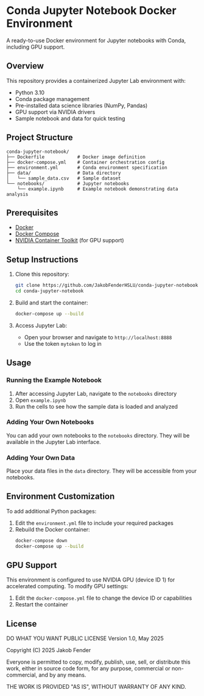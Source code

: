 # Conda Jupyter Notebook Docker Environment

A ready-to-use Docker environment for Jupyter notebooks with Conda, including GPU support.

## Overview

This repository provides a containerized Jupyter Lab environment with:
- Python 3.10
- Conda package management
- Pre-installed data science libraries (NumPy, Pandas)
- GPU support via NVIDIA drivers
- Sample notebook and data for quick testing

## Project Structure

```
conda-jupyter-notebook/
├── Dockerfile            # Docker image definition
├── docker-compose.yml    # Container orchestration config
├── environment.yml       # Conda environment specification
├── data/                 # Data directory
│   └── sample_data.csv   # Sample dataset
└── notebooks/            # Jupyter notebooks
    └── example.ipynb     # Example notebook demonstrating data analysis
```

## Prerequisites

- [Docker](https://www.docker.com/get-started)
- [Docker Compose](https://docs.docker.com/compose/install/)
- [NVIDIA Container Toolkit](https://github.com/NVIDIA/nvidia-docker) (for GPU support)

## Setup Instructions

1. Clone this repository:
   ```bash
   git clone https://github.com/JakobFenderHSLU/conda-jupyter-notebook
   cd conda-jupyter-notebook
   ```

2. Build and start the container:
   ```bash
   docker-compose up --build
   ```

3. Access Jupyter Lab:
   - Open your browser and navigate to `http://localhost:8888`
   - Use the token `mytoken` to log in

## Usage

### Running the Example Notebook

1. After accessing Jupyter Lab, navigate to the `notebooks` directory
2. Open `example.ipynb`
3. Run the cells to see how the sample data is loaded and analyzed

### Adding Your Own Notebooks

You can add your own notebooks to the `notebooks` directory. They will be available in the Jupyter Lab interface.

### Adding Your Own Data

Place your data files in the `data` directory. They will be accessible from your notebooks.

## Environment Customization

To add additional Python packages:

1. Edit the `environment.yml` file to include your required packages
2. Rebuild the Docker container:
   ```bash
   docker-compose down
   docker-compose up --build
   ```

## GPU Support

This environment is configured to use NVIDIA GPU (device ID 1) for accelerated computing. To modify GPU settings:

1. Edit the `docker-compose.yml` file to change the device ID or capabilities
2. Restart the container

## License

DO WHAT YOU WANT PUBLIC LICENSE
Version 1.0, May 2025

Copyright (C) 2025 Jakob Fender

Everyone is permitted to copy, modify, publish, use, sell, or distribute this work, either in source code form, for any purpose, commercial or non-commercial, and by any means.

THE WORK IS PROVIDED "AS IS", WITHOUT WARRANTY OF ANY KIND.